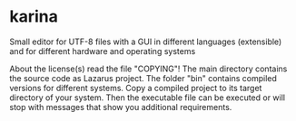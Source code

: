 # karina
Small editor for UTF-8 files with a GUI in different languages (extensible) and for different hardware and operating systems

About the license(s) read the file "COPYING"!
The main directory contains the source code as Lazarus project.
The folder "bin" contains compiled versions for different systems. Copy a compiled project to its target directory of your system. Then the executable file can be executed or will stop with messages that show you additional requirements.
